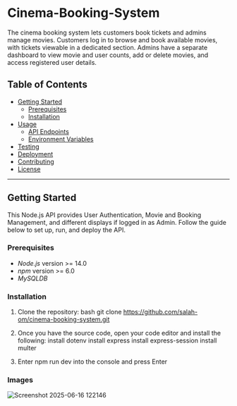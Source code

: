 # Cinema-Booking-System
The cinema booking system lets customers book tickets and admins manage movies. Customers log in to browse and book available movies, with tickets viewable in a dedicated section. Admins have a separate dashboard to view movie and user counts, add or delete movies, and access registered user details.

## Table of Contents

- [Getting Started](#getting-started)
  - [Prerequisites](#prerequisites)
  - [Installation](#installation)
- [Usage](#usage)
  - [API Endpoints](#api-endpoints)
  - [Environment Variables](#environment-variables)
- [Testing](#testing)
- [Deployment](#deployment)
- [Contributing](#contributing)
- [License](#license)

---

## Getting Started

This Node.js API provides User Authentication, Movie and Booking Management, and different displays if logged in as Admin. Follow the guide below to set up, run, and deploy the API.

### Prerequisites

- *Node.js* version >= 14.0
- *npm* version >= 6.0
- *MySQLDB*

### Installation

1. Clone the repository:
   bash
   git clone https://github.com/salah-om/cinema-booking-system.git

2. Once you have the source code, open your code editor and install the following:
   install dotenv
   install express
   install express-session
   install multer

3. Enter npm run dev into the console and press Enter

### Images
![Screenshot 2025-06-16 122146](https://github.com/user-attachments/assets/05a76bd4-eb4b-4b37-b170-d68fefce0ef1)
